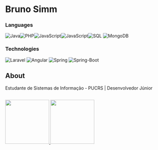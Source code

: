 # Bruno Simm

### Languages

 ![Java](https://img.shields.io/badge/-Java-000?&logo=java)![PHP](https://img.shields.io/badge/-PHP-000?&logo=PHP)![JavaScript](https://img.shields.io/badge/-TypeScript-000?&logo=TypeScript)![JavaScript](https://img.shields.io/badge/-JavaScript-000?&logo=JavaScript)![SQL](https://img.shields.io/badge/-SQL-000?&logo=MySQL) ![MongoDB](https://img.shields.io/badge/MongoDB-white?style=for-the-badge&logo=mongodb&logoColor=4EA94B)
 
### Technologies
![Laravel](https://img.shields.io/badge/-Laravel-000?&logo=Laravel) ![Angular](https://img.shields.io/badge/-Angular-000?&logo=Angular&logoColor=red) ![Spring](https://img.shields.io/badge/Spring-6DB33F?style=for-the-badge&logo=spring&logoColor=white) ![Spring-Boot](https://img.shields.io/badge/Spring_Boot-F2F4F9?style=for-the-badge&logo=spring-boot) 



## About
Estudante de Sistemas de Informação - PUCRS | Desenvolvedor Júnior

## 
<a href="https://www.adamalston.com/">
  <img height="140px" src="https://github-readme-stats.vercel.app/api?username=brunosimm&hide_title=false&hide_border=true&show_icons=true&include_all_commits=true&count_private=true&line_height=25&theme=dark" />
  <img height="140px" src="https://github-readme-stats.vercel.app/api/top-langs/?username=brunosimm&hide=html,css,scss,handlebars,hack,nunjucks,blade&hide_title=false&hide_border=true&layout=compact&langs_count=5&theme=dark" />
</a>
